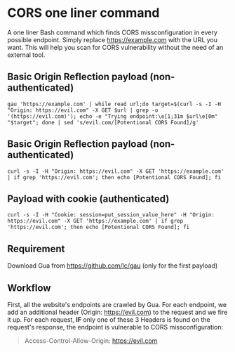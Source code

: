 # CORS one liner command

A one liner Bash command which finds CORS missconfiguration in every possible endpoint. Simply replace https://example.com with the URL you want. This will help you scan for CORS vulnerability without the need of an external tool.

## Basic Origin Reflection payload (non-authenticated)

`gau 'https://example.com' | while read url;do target=$(curl -s -I -H "Origin: https://evil.com" -X GET $url | grep -o '(https://evil.com)'); echo -e "Trying endpoint:\e[1;31m $url\e[0m" "$target"; done | sed 's/evil.com/[Potentional CORS Found]/g'`

## Basic Origin Reflection payload (non-authenticated)

`curl -s -I -H "Origin: https://evil.com" -X GET 'https://example.com' | if grep 'https://evil.com'; then echo [Potentional CORS Found]; fi`

## Payload with cookie (authenticated)
`curl -s -I -H "Cookie: session=put_session_value_here" -H "Origin: https://evil.com" -X GET 'https://example.com' | if grep 'https://evil.com'; then echo [Potentional CORS Found]; fi`

## Requirement

Download Gua from https://github.com/lc/gau (only for the first payload)

## Workflow

First, all the website's endpoints are crawled by Gua. For each endpoint, we add an additional header (Origin: https://evil.com) to the request and we fire it up. 
For each request, **IF** only one of these 3 Headers is found on the request's response, the endpoint is vulnerable to CORS missconfiguration:
> Access-Control-Allow-Origin: https://evil.com 
